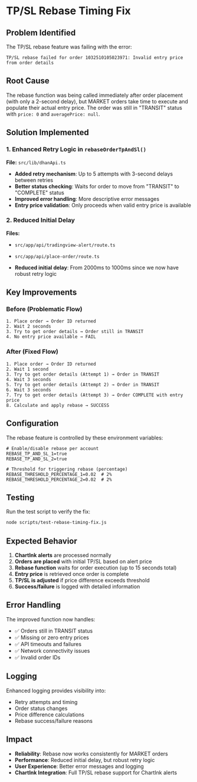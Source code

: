 # TP/SL Rebase Timing Fix

## Problem Identified

The TP/SL rebase feature was failing with the error:
```
TP/SL rebase failed for order 1032510105023971: Invalid entry price from order details
```

## Root Cause

The rebase function was being called immediately after order placement (with only a 2-second delay), but MARKET orders take time to execute and populate their actual entry price. The order was still in "TRANSIT" status with `price: 0` and `averagePrice: null`.

## Solution Implemented

### 1. Enhanced Retry Logic in `rebaseOrderTpAndSl()`

**File:** `src/lib/dhanApi.ts`

- **Added retry mechanism**: Up to 5 attempts with 3-second delays between retries
- **Better status checking**: Waits for order to move from "TRANSIT" to "COMPLETE" status
- **Improved error handling**: More descriptive error messages
- **Entry price validation**: Only proceeds when valid entry price is available

### 2. Reduced Initial Delay

**Files:** 
- `src/app/api/tradingview-alert/route.ts`
- `src/app/api/place-order/route.ts`

- **Reduced initial delay**: From 2000ms to 1000ms since we now have robust retry logic

## Key Improvements

### Before (Problematic Flow)
```
1. Place order → Order ID returned
2. Wait 2 seconds
3. Try to get order details → Order still in TRANSIT
4. No entry price available → FAIL
```

### After (Fixed Flow)
```
1. Place order → Order ID returned
2. Wait 1 second
3. Try to get order details (Attempt 1) → Order in TRANSIT
4. Wait 3 seconds
5. Try to get order details (Attempt 2) → Order in TRANSIT
6. Wait 3 seconds
7. Try to get order details (Attempt 3) → Order COMPLETE with entry price
8. Calculate and apply rebase → SUCCESS
```

## Configuration

The rebase feature is controlled by these environment variables:

```env
# Enable/disable rebase per account
REBASE_TP_AND_SL_1=true
REBASE_TP_AND_SL_2=true

# Threshold for triggering rebase (percentage)
REBASE_THRESHOLD_PERCENTAGE_1=0.02  # 2%
REBASE_THRESHOLD_PERCENTAGE_2=0.02  # 2%
```

## Testing

Run the test script to verify the fix:
```bash
node scripts/test-rebase-timing-fix.js
```

## Expected Behavior

1. **ChartInk alerts** are processed normally
2. **Orders are placed** with initial TP/SL based on alert price
3. **Rebase function** waits for order execution (up to 15 seconds total)
4. **Entry price** is retrieved once order is complete
5. **TP/SL is adjusted** if price difference exceeds threshold
6. **Success/failure** is logged with detailed information

## Error Handling

The improved function now handles:
- ✅ Orders still in TRANSIT status
- ✅ Missing or zero entry prices
- ✅ API timeouts and failures
- ✅ Network connectivity issues
- ✅ Invalid order IDs

## Logging

Enhanced logging provides visibility into:
- Retry attempts and timing
- Order status changes
- Price difference calculations
- Rebase success/failure reasons

## Impact

- **Reliability**: Rebase now works consistently for MARKET orders
- **Performance**: Reduced initial delay, but robust retry logic
- **User Experience**: Better error messages and logging
- **ChartInk Integration**: Full TP/SL rebase support for ChartInk alerts
